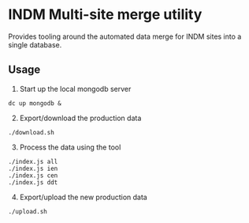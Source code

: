 # INDM Multi-site merge utility

Provides tooling around the automated data merge for INDM sites into a single database.

## Usage

1. Start up the local mongodb server
```
dc up mongodb &
```
2. Export/download the production data
```
./download.sh
```
3. Process the data using the tool
```
./index.js all
./index.js ien
./index.js cen
./index.js ddt
```
4. Export/upload the new production data
```
./upload.sh
```
